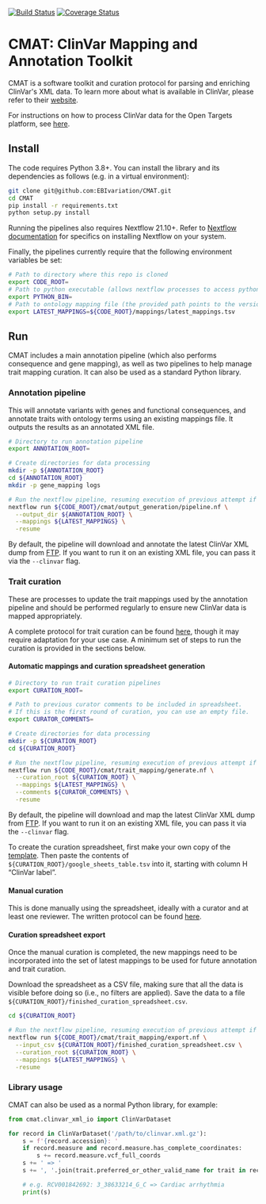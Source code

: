 [![Build Status](https://github.com/EBIvariation/CMAT/actions/workflows/tests.yml/badge.svg)](https://github.com/EBIvariation/CMAT/actions)
[![Coverage Status](https://coveralls.io/repos/github/EBIvariation/CMAT/badge.svg?branch=master)](https://coveralls.io/github/EBIvariation/CMAT?branch=master)

# CMAT: ClinVar Mapping and Annotation Toolkit

CMAT is a software toolkit and curation protocol for parsing and enriching ClinVar's XML data.
To learn more about what is available in ClinVar, please refer to their [website](https://www.ncbi.nlm.nih.gov/clinvar/).

For instructions on how to process ClinVar data for the Open Targets platform, see [here](docs/open-targets).

## Install

The code requires Python 3.8+. You can install the library and its dependencies as follows (e.g. in a virtual environment):

```bash
git clone git@github.com:EBIvariation/CMAT.git
cd CMAT
pip install -r requirements.txt
python setup.py install
```

Running the pipelines also requires Nextflow 21.10+. Refer to [Nextflow documentation](https://www.nextflow.io/docs/latest/getstarted.html) for specifics on installing Nextflow on your system.

Finally, the pipelines currently require that the following environment variables be set:
```bash
# Path to directory where this repo is cloned
export CODE_ROOT=
# Path to python executable (allows nextflow processes to access python)
export PYTHON_BIN=
# Path to ontology mapping file (the provided path points to the version included in this repo)
export LATEST_MAPPINGS=${CODE_ROOT}/mappings/latest_mappings.tsv
````

## Run

CMAT includes a main annotation pipeline (which also performs consequence and gene mapping), as well as two pipelines to help manage trait mapping curation.
It can also be used as a standard Python library.

### Annotation pipeline

This will annotate variants with genes and functional consequences, and annotate traits with ontology terms using an existing mappings file.
It outputs the results as an annotated XML file.

```bash
# Directory to run annotation pipeline
export ANNOTATION_ROOT=

# Create directories for data processing
mkdir -p ${ANNOTATION_ROOT}
cd ${ANNOTATION_ROOT}
mkdir -p gene_mapping logs

# Run the nextflow pipeline, resuming execution of previous attempt if possible.
nextflow run ${CODE_ROOT}/cmat/output_generation/pipeline.nf \
  --output_dir ${ANNOTATION_ROOT} \
  --mappings ${LATEST_MAPPINGS} \
  -resume
```

By default, the pipeline will download and annotate the latest ClinVar XML dump from [FTP](https://ftp.ncbi.nlm.nih.gov/pub/clinvar/xml/). If you want to run it on an existing XML file, you can pass it via the `--clinvar` flag.

### Trait curation

These are processes to update the trait mappings used by the annotation pipeline and should be performed regularly to ensure new ClinVar data is mapped appropriately.

A complete protocol for trait curation can be found [here](docs/manual-curation), though it may require adaptation for your use case.
A minimum set of steps to run the curation is provided in the sections below.

#### Automatic mappings and curation spreadsheet generation

```bash
# Directory to run trait curation pipelines
export CURATION_ROOT=

# Path to previous curator comments to be included in spreadsheet.
# If this is the first round of curation, you can use an empty file.
export CURATOR_COMMENTS=

# Create directories for data processing
mkdir -p ${CURATION_ROOT}
cd ${CURATION_ROOT}

# Run the nextflow pipeline, resuming execution of previous attempt if possible.
nextflow run ${CODE_ROOT}/cmat/trait_mapping/generate.nf \
  --curation_root ${CURATION_ROOT} \
  --mappings ${LATEST_MAPPINGS} \
  --comments ${CURATOR_COMMENTS} \
  -resume
```

By default, the pipeline will download and map the latest ClinVar XML dump from [FTP](https://ftp.ncbi.nlm.nih.gov/pub/clinvar/xml/). If you want to run it on an existing XML file, you can pass it via the `--clinvar` flag.

To create the curation spreadsheet, first make your own copy of the [template](https://docs.google.com/spreadsheets/d/1PyDzRs3bO1klvvSv9XuHmx-x7nqZ0UAGeS6aV2SQ2Yg/edit?usp=sharing).
Then paste the contents of `${CURATION_ROOT}/google_sheets_table.tsv` into it, starting with column H “ClinVar label”.

#### Manual curation

This is done manually using the spreadsheet, ideally with a curator and at least one reviewer.
The written protocol can be found [here](docs/manual-curation/step2-manual-curation.md).

#### Curation spreadsheet export

Once the manual curation is completed, the new mappings need to be incorporated into the set of latest mappings to be used for future annotation and trait curation.

Download the spreadsheet as a CSV file, making sure that all the data is visible before doing so (i.e., no filters are applied). Save the data to a file `${CURATION_ROOT}/finished_curation_spreadsheet.csv`.

```bash
cd ${CURATION_ROOT}

# Run the nextflow pipeline, resuming execution of previous attempt if possible.
nextflow run ${CODE_ROOT}/cmat/trait_mapping/export.nf \
  --input_csv ${CURATION_ROOT}/finished_curation_spreadsheet.csv \
  --curation_root ${CURATION_ROOT} \
  --mappings ${LATEST_MAPPINGS} \
  -resume
```

### Library usage

CMAT can also be used as a normal Python library, for example:

```python
from cmat.clinvar_xml_io import ClinVarDataset

for record in ClinVarDataset('/path/to/clinvar.xml.gz'):
    s = f'{record.accession}: '
    if record.measure and record.measure.has_complete_coordinates:
        s += record.measure.vcf_full_coords
    s += ' => '
    s += ', '.join(trait.preferred_or_other_valid_name for trait in record.traits_with_valid_names)

    # e.g. RCV001842692: 3_38633214_G_C => Cardiac arrhythmia
    print(s)
```

